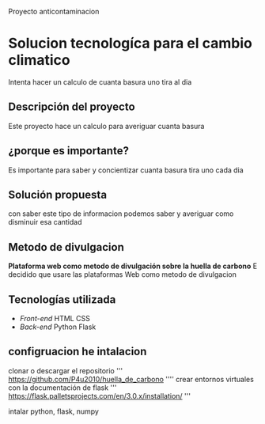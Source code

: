 Proyecto anticontaminacion

# Solucion tecnologíca para el cambio climatico 
Intenta hacer un calculo de cuanta basura uno tira al dia

## Descripción  del proyecto
Este proyecto hace un calculo para averiguar cuanta basura

## ¿porque es importante?
Es importante para saber y concientizar cuanta basura tira uno cada dia

## Solución propuesta
con saber este tipo de informacion podemos saber y averiguar como disminuir esa cantidad

## Metodo de divulgacion
**Plataforma web como metodo de divulgación sobre la huella de carbono**
E decidido que usare las plataformas Web como metodo de divulgacion 
  
   
## Tecnologías utilizada
- *Front-end* HTML CSS
- *Back-end* Python Flask


## configruacion he intalacion
clonar o descargar el repositorio ''' https://github.com/P4u2010/huella_de_carbono ''''
crear entornos virtuales con la documentación de flask ''' https://flask.palletsprojects.com/en/3.0.x/installation/ '''

intalar python, flask, numpy
